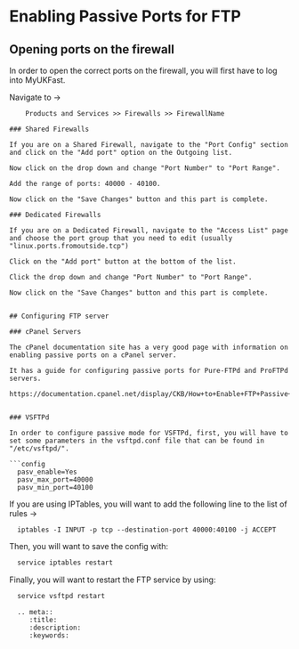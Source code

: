 # Enabling Passive Ports for FTP

## Opening ports on the firewall

In order to open the correct ports on the firewall, you will first have to log into MyUKFast.

Navigate to ->

```path
    Products and Services >> Firewalls >> FirewallName
	
### Shared Firewalls

If you are on a Shared Firewall, navigate to the "Port Config" section and click on the "Add port" option on the Outgoing list.

Now click on the drop down and change "Port Number" to "Port Range".

Add the range of ports: 40000 - 40100.

Now click on the "Save Changes" button and this part is complete.

### Dedicated Firewalls

If you are on a Dedicated Firewall, navigate to the "Access List" page and choose the port group that you need to edit (usually "linux.ports.fromoutside.tcp")

Click on the "Add port" button at the bottom of the list.

Click the drop down and change "Port Number" to "Port Range".

Now click on the "Save Changes" button and this part is complete.


## Configuring FTP server

### cPanel Servers

The cPanel documentation site has a very good page with information on enabling passive ports on a cPanel server.

It has a guide for configuring passive ports for Pure-FTPd and ProFTPd servers.

https://documentation.cpanel.net/display/CKB/How+to+Enable+FTP+Passive+Mode


### VSFTPd

In order to configure passive mode for VSFTPd, first, you will have to set some parameters in the vsftpd.conf file that can be found in "/etc/vsftpd/".

```config
  pasv_enable=Yes
  pasv_max_port=40000
  pasv_min_port=40100
```

If you are using IPTables, you will want to add the following line to the list of rules ->

```iptablesrule
  iptables -I INPUT -p tcp --destination-port 40000:40100 -j ACCEPT
```

Then, you will want to save the config with:

```bash
  service iptables restart
```

Finally, you will want to restart the FTP service by using:

```bash
  service vsftpd restart
```

```eval_rst
  .. meta::
     :title:
     :description: 
     :keywords:
